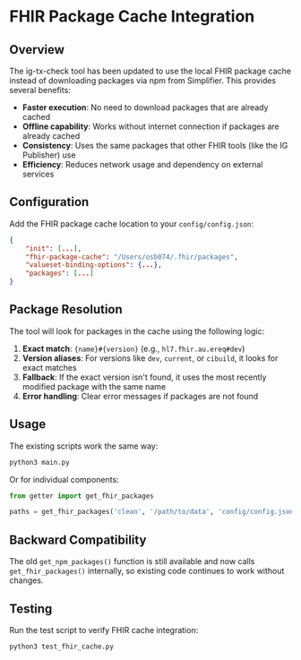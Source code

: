 # FHIR Package Cache Integration

## Overview

The ig-tx-check tool has been updated to use the local FHIR package cache instead of downloading packages via npm from Simplifier. This provides several benefits:

- **Faster execution**: No need to download packages that are already cached
- **Offline capability**: Works without internet connection if packages are already cached
- **Consistency**: Uses the same packages that other FHIR tools (like the IG Publisher) use
- **Efficiency**: Reduces network usage and dependency on external services

## Configuration

Add the FHIR package cache location to your `config/config.json`:

```json
{
    "init": [...],
    "fhir-package-cache": "/Users/osb074/.fhir/packages",
    "valueset-binding-options": {...},
    "packages": [...]
}
```

## Package Resolution

The tool will look for packages in the cache using the following logic:

1. **Exact match**: `{name}#{version}` (e.g., `hl7.fhir.au.ereq#dev`)
2. **Version aliases**: For versions like `dev`, `current`, or `cibuild`, it looks for exact matches
3. **Fallback**: If the exact version isn't found, it uses the most recently modified package with the same name
4. **Error handling**: Clear error messages if packages are not found

## Usage

The existing scripts work the same way:

```bash
python3 main.py
```

Or for individual components:

```python
from getter import get_fhir_packages

paths = get_fhir_packages('clean', '/path/to/data', 'config/config.json')
```

## Backward Compatibility

The old `get_npm_packages()` function is still available and now calls `get_fhir_packages()` internally, so existing code continues to work without changes.

## Testing

Run the test script to verify FHIR cache integration:

```bash
python3 test_fhir_cache.py
```

